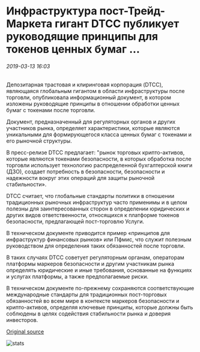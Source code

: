 # Инфраструктура пост-Трейд-Маркета гигант DTCC публикует руководящие принципы для токенов ценных бумаг ...

###### 2019-03-13 16:03

Депозитарная трастовая и клиринговая корпорация (DTCC), являющаяся глобальным гигантом в области инфраструктуры после торговли, опубликовала информационный документ, в котором изложены руководящие принципы в отношении обработки ценных бумаг с токенами после торговли.

Документ, предназначенный для регуляторных органов и других участников рынка, определяет характеристики, которые являются уникальными для формирующегося класса ценных бумаг с токенами и его рыночной структуры.

В пресс-релизе DTCC предлагает: "рынок торговых крипто-активов, которые являются токенами безопасности, в которых обработка после торговли использует технологию распределенной бухгалтерской книги (ДЗО), создает потребность в безопасности, безопасности и надежности вокруг этих операций для защиты рыночной стабильности».

DTCC считает, что глобальные стандарты политики в отношении традиционных рыночных инфраструктур часто применимы и в целом полезны для заинтересованных сторон в определении юридических и других видов ответственности, относящихся к платформе токенов безопасности, предлагающей пост-торговлю Услуги.

В техническом документе приводится пример «принципов для инфраструктур финансовых рынков» или Пфмис, что служит полезным руководством для определения таких обязанностей после торговли.

В таких случаях DTCC советует регуляторным органам, операторам платформы маркеров безопасности и другим участникам рынка определять юридические и иные требования, основанные на функциях и услугах платформы, а также предполагаемые риски.

В техническом документе по-прежнему сохраняются соответствующие международные стандарты для традиционных пост-торговых обязанностей во всем мире в контексте маркеров безопасности и крипто-активов, определяя ключевые принципы, которые должны быть соблюдены в целях содействия стабильности рынка и доверия инвесторов.

[Original source](https://cointelegraph.com/news/post-trade-market-infrastructure-giant-dtcc-publishes-guidelines-for-tokenized-securities)

![stats](https://c.statcounter.com/11760860/0/a89fa40b/1/ "stats")